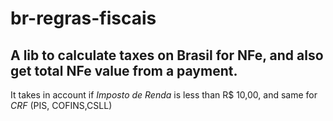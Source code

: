 # br-regras-fiscais

## A lib to calculate taxes on Brasil for NFe, and also get total NFe value from a payment. 

It takes in account if *Imposto de Renda* is less than R$ 10,00, and same for *CRF* (PIS, COFINS,CSLL)

